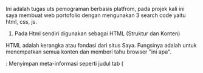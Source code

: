 Ini adalah tugas uts pemograman berbasis platfrom, pada projek kali ini saya membuat web portofolio dengan mengunakan 3 search code yaitu html, css, js.
1. Pada Html sendiri digunakan sebagai HTML (Struktur dan Konten)

HTML adalah kerangka atau fondasi dari situs Saya. Fungsinya adalah untuk menempatkan semua konten dan memberi tahu browser "ini apa".
<head>: Menyimpan meta-informasi seperti judul tab (<title>Brian Fawwaz...), dan tautan ke file lain (<link>).
<body>: Membungkus semua konten yang terlihat oleh pengunjung.
<header>, <nav>, <footer>: Mendefinisikan bagian-bagian semantik seperti navigasi utama dan footer di bagian bawah.
<div>: Digunakan sebagai "kotak" atau container utama untuk mengatur tata letak (contoh: div.container, div.row, div.col-lg-7).
<section>: Membagi halaman Anda menjadi bagian-bagian yang jelas (contoh: <section id="home">, <section id="about">).
<h1>, <h2>, <p>, <b>: Ini adalah konten teks Anda. <h1> untuk judul utama, <p> untuk paragraf, <b> untuk teks tebal.
<img>: Menampilkan gambar (contoh: foto profil Anda dan logo Unesa).
<a>: Membuat tautan/hyperlink (contoh: menu navigasi Anda ke #about atau tautan ke media sosial Anda).
<ul> dan <li>: Membuat daftar poin-poin (contoh: daftar pengalaman kerja dan organisasi Anda).
Singkatnya: HTML adalah apa kontennya (sebuah judul, sebuah gambar, sebuah paragraf).

2. CSS (Tampilan dan Desain) 
   
CSS adalah penata rias situs kode Saya. Fungsinya adalah mengambil kerangka HTML dan membuatnya terlihat menarik secara visual.
File Eksternal (<link href=...>): Sebagian besar CSS Anda dimuat dari luar:
bootstrap.css: Ini adalah framework utama yang Anda gunakan. CSS inilah yang mengatur sistem grid (tata letak kolom seperti col-lg-5 dan col-lg-7), membuat tombol, dan mengatur default styling navbar.
style-wpss.css, flexslider.css, dll: Ini adalah stylesheet tema yang memberi Anda skema warna, jenis font, dan gaya untuk komponen spesifik seperti slider.
style.css: Ini adalah file milik Anda. Di sinilah Anda akan menulis kode untuk mengubah warna, ukuran font, atau layout yang tidak sesuai dengan default tema.
Atribut style="": Ini adalah inline CSS. Anda menggunakannya di beberapa tempat (misalnya style="text-align: center;" di footer) untuk memberikan gaya spesifik langsung ke satu elemen.
Singkatnya: CSS adalah bagaimana tampilan kontennya (berwarna biru, di tengah, atau berdampingan).

3. JavaScript (Interaktivitas dan Fungsi) 
   
JS adalah otak yang membuat situs saya "hidup" dan interaktif. Fungsinya adalah melakukan sesuatu atau merespons tindakan pengguna.
File Eksternal (<script src=...>): Semua fungsionalitas Anda dimuat di bagian bawah:
jquery.js: Pustaka dasar yang mempermudah penulisan kode JS dan banyak digunakan oleh plugin lain.
bootstrap.min.js: Ini adalah JS yang membuat komponen Bootstrap berfungsi. Contoh terpentingnya adalah membuat tombol "hamburger" (menu mobile) bisa diklik untuk membuka dan menutup navigasi.
jquery.prettyPhoto.js: Ini adalah plugin yang Anda panggil di skrip inline. Fungsinya untuk membuat efek lightbox (gambar membesar saat diklik).
custom.js & script.js: File-file ini kemungkinan berisi kode untuk fungsionalitas kecil, seperti membuat tombol "Scroll to Top" (div.dmtop) muncul saat halaman di-scroll ke bawah dan kembali ke atas saat diklik.

Singkatnya: JS adalah apa yang dilakukan kontennya (menu yang terbuka, slider yang bergeser, tombol yang menggulir).

Pada search kode kali ini saya menampilkan halaman utama, perkenalan diri, work experiance, pengalaman organisasi dan volunteer, dan prestasi atau capaian.
disini saya tidak lupa juga menampilkan berbagai link media sosial dan berbagai link lainya

Kesimpulan
Secara keseluruhan, saya telah membangun struktur HTML yang solid untuk portofolio single-page dari awal. saya telah membangun dengan cerdas mengintegrasikan framework CSS (Bootstrap) dan berbagai pustaka JavaScript eksternal dari resource UNESA untuk menambahkan styling dan fungsionalitas yang kaya. Hasilnya adalah halaman yang terstruktur dengan baik, responsif, dan interaktif.

NB : Link Youtube : https://youtu.be/fWl_apjkGXs?si=E3hfP4fn8GUULMB-
